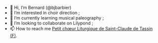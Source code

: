 - 👋 Hi, I’m Bernard (@bjbarbier)
- 👀 I’m interested in choir direction ;
- 🌱 I’m currently learning musical paleography ;
- 💞️ I’m looking to collaborate on Lilypond ;
- 📫 How to reach me [Petit chœur Liturgique de Saint-Claude de Tassin (F)](http:/:choeur.liturgique.free.fr).

<!---
bjbarbier/bjbarbier is a ✨ special ✨ repository because its `README.md` (this file) appears on your GitHub profile.
You can click the Preview link to take a look at your changes.
--->
